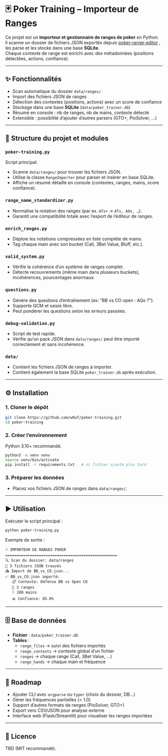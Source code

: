 # 🃏 Poker Training – Importeur de Ranges

Ce projet est un **importeur et gestionnaire de ranges de poker** en Python.  
Il scanne un dossier de fichiers JSON exportés depuis [poker-range-editor](https://site2wouf.fr/poker-range-editor.php) , les parse et les stocke dans une base **SQLite**.  
Chaque contexte de range est enrichi avec des métadonnées (positions détectées, actions, confiance).

---

## ✨ Fonctionnalités
- Scan automatique du dossier `data/ranges/`
- Import des fichiers JSON de ranges
- Détection des contextes (positions, actions) avec un score de confiance
- Stockage dans une base **SQLite** (`data/poker_trainer.db`)
- Résumé en console : nb de ranges, nb de mains, contexte détecté
- Extensible : possibilité d’ajouter d’autres parsers (GTO+, PioSolver, …)

---

## 📂 Structure du projet et modules

### `poker-training.py`
Script principal.  
- Scanne `data/ranges/` pour trouver les fichiers JSON.  
- Utilise la classe `RangeImporter` pour parser et insérer en base SQLite.  
- Affiche un résumé détaillé en console (contextes, ranges, mains, score confiance).  

### `range_name_standardizer.py`
- Normalise la notation des ranges (par ex. `ATs+` → `ATs, A9s, …`).  
- Garantit une compatibilité totale avec l’export de l’éditeur de ranges.  

### `enrich_ranges.py`
- Déploie les notations compressées en liste complète de mains.  
- Tag chaque main avec son bucket (Call, 3Bet Value, Bluff, etc.).  

### `valid_system.py`
- Vérifie la cohérence d’un système de ranges complet.  
- Détecte recouvrements (même main dans plusieurs buckets), incohérences, pourcentages anormaux.  

### `questions.py`
- Génère des questions d’entraînement (ex: “BB vs CO open : AQo ?”).  
- Supporte QCM et saisie libre.  
- Peut pondérer les questions selon les erreurs passées.  

### `debug-validation.py`
- Script de test rapide.  
- Vérifie qu’un pack JSON dans `data/ranges/` peut être importé correctement et sans incohérence.  

### `data/`
- Contient les fichiers JSON de ranges à importer.  
- Contient également la base SQLite `poker_trainer.db` après exécution.

---

## ⚙️ Installation

### 1. Cloner le dépôt
```bash
git clone https://github.com/w0uf/poker-training.git
cd poker-training
```

### 2. Créer l’environnement
Python 3.10+ recommandé.
```bash
python3 -m venv venv
source venv/bin/activate
pip install -r requirements.txt   # si fichier ajouté plus tard
```

### 3. Préparer les données
- Placez vos fichiers JSON de ranges dans `data/ranges/`.

---

## ▶️ Utilisation

Exécuter le script principal :
```bash
python poker-training.py
```

Exemple de sortie :
```
🃏 IMPORTEUR DE RANGES POKER
==================================================
🔍 Scan du dossier: data/ranges
📁 3 fichiers JSON trouvés
📥 Import de BB_vs_CO.json...
✅ BB_vs_CO.json importé:
   📋 Contexte: Défense BB vs Open CO
   🎯 3 ranges
   🃏 280 mains
   📊 Confiance: 85.0%
```

---

## 🗄️ Base de données

- **Fichier** : `data/poker_trainer.db`
- **Tables** :
  - `range_files` → suivi des fichiers importés
  - `range_contexts` → contexte global d’un fichier
  - `ranges` → chaque range (Call, 3Bet Value, …)
  - `range_hands` → chaque main et fréquence

---

## 🚀 Roadmap

- Ajouter CLI avec `argparse` ou `typer` (choix du dossier, DB…)
- Gérer les fréquences partielles (< 1.0)
- Support d’autres formats de ranges (PioSolver, GTO+)
- Export vers CSV/JSON pour analyse externe
- Interface web (Flask/Streamlit) pour visualiser les ranges importées

---

## 📜 Licence
TBD (MIT recommandé).
